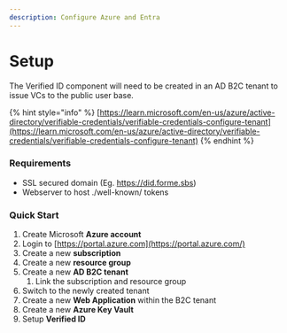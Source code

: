 ```yaml
---
description: Configure Azure and Entra
---
```


# Setup

The Verified ID component will need to be created in an AD B2C tenant to issue VCs to the public user base.

{% hint style="info" %}
​[https://learn.microsoft.com/en-us/azure/active-directory/verifiable-credentials/verifiable-credentials-configure-tenant](https://learn.microsoft.com/en-us/azure/active-directory/verifiable-credentials/verifiable-credentials-configure-tenant)
{% endhint %}

### Requirements <a href="#requirements" id="requirements"></a>

* SSL secured domain (Eg. https://did.forme.sbs)
* Webserver to host ./well-known/ tokens

### Quick Start <a href="#quick-start" id="quick-start"></a>

1. Create Microsoft **Azure account**
2. Login to [https://portal.azure.com](https://portal.azure.com/)​
3. Create a new **subscription**
4. Create a new **resource group**
5. Create a new **AD B2C tenant**
   1. Link the subscription and resource group
6. Switch to the newly created tenant
7. Create a new **Web Application** within the B2C tenant
8. Create a new **Azure Key Vault**
9. Setup **Verified ID**
